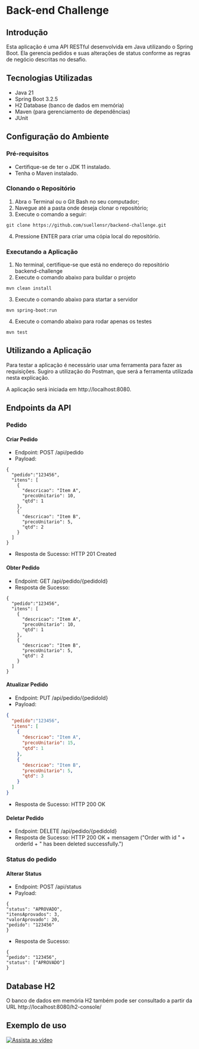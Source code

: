 # Back-end Challenge
## Introdução

Esta aplicação é uma API RESTful desenvolvida em Java utilizando o Spring Boot.
Ela gerencia pedidos e suas alterações de status conforme as regras de negócio descritas no desafio.

## Tecnologias Utilizadas

* Java 21 
* Spring Boot 3.2.5
* H2 Database (banco de dados em memória)
* Maven (para gerenciamento de dependências)
* JUnit

## Configuração do Ambiente

### Pré-requisitos

* Certifique-se de ter o JDK 11 instalado.
* Tenha o Maven instalado.

### Clonando o Repositório

1. Abra o Terminal ou o Git Bash no seu computador;
2. Navegue até a pasta onde deseja clonar o repositório;
3. Execute o comando a seguir: 
```
git clone https://github.com/suellensr/backend-challenge.git
```
4. Pressione ENTER para criar uma cópia local do repositório.

### Executando a Aplicação

1. No terminal, certifique-se que está no endereço do repositório backend-challenge
2. Execute o comando abaixo para buildar o projeto
```
mvn clean install
```
3. Execute o comando abaixo para startar a servidor
```
mvn spring-boot:run
```
4. Execute o comando abaixo para rodar apenas os testes
```
mvn test
```

## Utilizando a Aplicação

Para testar a aplicação é necessário usar uma ferramenta para fazer as requisições.
Sugiro a utilização do Postman, que será a ferramenta utilizada nesta explicação.

A aplicação será iniciada em http://localhost:8080.

## Endpoints da API

### Pedido

#### Criar Pedido
* Endpoint: POST /api/pedido
* Payload:
```
{
  "pedido":"123456",
  "itens": [
    {
      "descricao": "Item A",
      "precoUnitario": 10,
      "qtd": 1
    },
    {
      "descricao": "Item B",
      "precoUnitario": 5,
      "qtd": 2
    }
  ]
}
```
* Resposta de Sucesso: HTTP 201 Created

#### Obter Pedido

* Endpoint: GET /api/pedido/{pedidoId}
* Resposta de Sucesso:
```
{
  "pedido":"123456",
  "itens": [
    {
      "descricao": "Item A",
      "precoUnitario": 10,
      "qtd": 1
    },
    {
      "descricao": "Item B",
      "precoUnitario": 5,
      "qtd": 2
    }
  ]
}
```
#### Atualizar Pedido

* Endpoint: PUT /api/pedido/{pedidoId}
* Payload:
```json
{
  "pedido":"123456",
  "itens": [
    {
      "descricao": "Item A",
      "precoUnitario": 15,
      "qtd": 1
    },
    {
      "descricao": "Item B",
      "precoUnitario": 5,
      "qtd": 3
    }
  ]
}
```
* Resposta de Sucesso: HTTP 200 OK


#### Deletar Pedido
* Endpoint: DELETE /api/pedido/{pedidoId}
* Resposta de Sucesso: HTTP 200 OK + mensagem ("Order with id "  + orderId + " has been deleted successfully.")

### Status do pedido

#### Alterar Status
* Endpoint: POST /api/status
* Payload:
```
{
"status": "APROVADO",
"itensAprovados": 3,
"valorAprovado": 20,
"pedido": "123456"
}
```

* Resposta de Sucesso:
```
{
"pedido": "123456",
"status": ["APROVADO"]
}
```

## Database H2

O banco de dados em memória H2 também pode ser consultado a partir da URL http://localhost:8080/h2-console/

## Exemplo de uso

[![Assista ao vídeo](https://img.youtube.com/vi/)](https://www.youtube.com/embed/AysDd-GO5kY)

